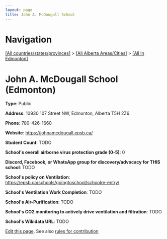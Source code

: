 ```yaml
---
layout: page
title: John A. McDougall School
---
```

# Navigation

[[All countries/states/provinces]](../../..) > [[All Alberta Areas/Cities]](../..) > [[All In Edmonton]](..)

# John A. McDougall School (Edmonton)

**Type**: Public

**Address**: 10930 107 Street NW, Edmonton, Alberta T5H 2Z6

**Phone**: 780-426-1660

**Website**: <https://johnamcdougall.epsb.ca/>

**Student Count**: TODO

**School's overall airborne virus protection grade (0-5)**: 0

**Discord, Facebook, or WhatsApp group for discovery/advocacy for THIS school**: TODO

**School's policy on Ventilation**: <https://epsb.ca/schools/goingtoschool/schoolre-entry/>

**School's Ventilation Work Completion**: TODO

**School's Air-Purification**: TODO

**School's CO2 monitoring to actively drive ventilation and filtration**: TODO

**School's Wikidata URL**: TODO


[Edit this page](https://github.com/ventilate-schools/AB/edit/main/./Edmonton/John_A._McDougall_School.md). See also [rules for contribution](../../../contribution-rules/)